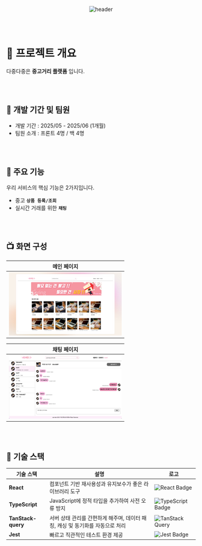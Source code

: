 <div align="center">

![header](https://capsule-render.vercel.app/api?type=waving&color=e6e6fa&text=%20다중다중&animation=twinkling&fontSize=70&fontAlignY=40&fontAlign=50&height=250)

</div>

<br/>
<br/>

# 🎯 프로젝트 개요

다중다중은 **중고거리 플랫폼** 입니다.

<!-- 서비스 : <a href="https://www.fundmates.shop/" target="_blank">펀드 메이트 (현재는 서버 종료)</a> -->

<br/>
<br/>

## 👥 개발 기간 및 팀원

- 개발 기간 : 2025/05 - 2025/06 (1개월)
- 팀원 소개 : 프론트 4명 / 백 4명

<br/>
<br/>

## 📜 주요 기능

우리 서비스의 핵심 기능은 2가지입니다.

- 중고 **`상품 등록/조회`**
- 실시간 거래를 위한 **`채팅`**

<br/>
<br/>

## 📺 화면 구성

|               메인 페이지                |
| :--------------------------------------: |
| <img width="300px" src="./img/main.png"> |

|               채팅 페이지                |
| :--------------------------------------: |
| <img width="300px" src="./img/chat.png"> |

<br/>
<br/>

## 🔬 기술 스택

| 기술 스택          | 설명                                                                          | 로고                                                                                                                         |
| ------------------ | ----------------------------------------------------------------------------- | ---------------------------------------------------------------------------------------------------------------------------- |
| **React**          | 컴포넌트 기반 재사용성과 유지보수가 좋은 라이브러리 도구                      | ![React Badge](https://img.shields.io/badge/React-20232A?style=for-the-badge&logo=react&logoColor=61DAFB)                    |
| **TypeScript**     | JavaScript에 정적 타입을 추가하여 사전 오류 방지                              | ![TypeScript Badge](https://img.shields.io/badge/TypeScript-007ACC?style=for-the-badge&logo=typescript&logoColor=white)      |
| **TanStack-query** | 서버 상태 관리를 간편하게 해주며, 데이터 패칭, 캐싱 및 동기화를 자동으로 처리 | ![TanStack Query](https://img.shields.io/badge/TanStack%20Query-E53E3E?style=for-the-badge&logo=react-query&logoColor=white) |
| **Jest**           | 빠르고 직관적인 테스트 환경 제공                                              | ![Jest Badge](https://img.shields.io/badge/Jest-C21325?style=for-the-badge&logo=jest&logoColor=white)                        |

<br/>
